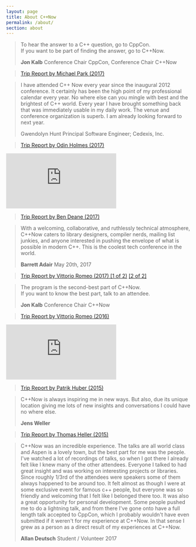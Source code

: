```yaml
---
layout: page
title: About C++Now
permalink: /about/
section: about
---
```


<blockquote class="quoteBox">
    <span class="quoteBoxImage quoteBoxQuotes"></span>
    <p class="quoteBoxText">
        To hear the answer to a C++ question, go to CppCon.<br>
        If you want to be part of finding the answer, go to C++Now.
    </p>
    <strong class="quoteBoxAuthor">Jon Kalb</strong>
    <span class="quoteBoxCredentials">Conference Chair CppCon, Conference Chair C++Now</span>
</blockquote>

<blockquote class="quoteBox">
    <span class="quoteBoxImage quoteBoxAirplane"></span>
    <a href="https://mpark.github.io/trip-report/2017/05/20/cppnow-2017/" class="quoteBoxMainLink">Trip Report by Michael Park (2017)</a>
</blockquote>

<blockquote class="quoteBox replaceQuote">
    <span class="quoteBoxImage quoteBoxQuotes"></span>
    <p class="quoteBoxText">
        I have attended C++ Now every year since the inaugural 2012 conference. It certainly has been the high point of my professional calendar every year. No where else can you mingle with best and the brightest of C++ world. Every year I have brought something back that was immediately usable in my daily work. The venue and conference organization is superb. I am already looking forward to next year.
    </p>
    <span class="quoteBoxAuthor">Gwendolyn Hunt</span>
    <span class="quoteBoxCredentials">Principal Software Engineer; Cedexis, Inc.</span>
</blockquote>

<blockquote class="quoteBox">
    <span class="quoteBoxImage quoteBoxAirplane"></span>
    <a href="http://odinthenerd.blogspot.com/2017/05/cppnow-trip-report.html" class="quoteBoxMainLink">Trip Report by Odin Holmes (2017)</a>
</blockquote>

<div class="ratioBox16x9"><iframe src="https://www.youtube.com/embed/QsYuEsZVy3I?color=white&rel=0" frameborder="0" sandbox="allow-scripts allow-same-origin allow-popups allow-presentation" allowfullscreen=""></iframe></div>

<blockquote class="quoteBox">
    <span class="quoteBoxImage quoteBoxAirplane"></span>
    <a href="http://www.elbeno.com/blog/?p=1443" class="quoteBoxMainLink">Trip Report by Ben Deane (2017)</a>
</blockquote>

<blockquote class="quoteBox replaceQuote">
    <span class="quoteBoxImage quoteBoxQuotes"></span>
    <p class="quoteBoxText">
        With a welcoming, collaborative, and ruthlessly technical atmosphere, C++Now caters to library designers, compiler nerds, mailing list junkies, and anyone interested in pushing the envelope of what is possible in modern C++. This is the coolest tech conference in the world.
    </p>
    <strong class="quoteBoxAuthor">Barrett Adair</strong>
    <span class="quoteBoxCredentials">May 20th, 2017</span>
</blockquote>

<blockquote class="quoteBox">
    <span class="quoteBoxImage quoteBoxAirplane"></span>
    <a href="https://vittorioromeo.info/index/blog/cppnow2017_tripreport_pt1.html" class="quoteBoxMainLink">Trip Report by Vittorio Romeo (2017) [1 of 2)</a>
    <a href="https://vittorioromeo.info/index/blog/cppnow2017_tripreport_pt2.html" class="quoteBoxMainLink">[2 of 2]</a>
</blockquote>

<blockquote class="quoteBox">
    <span class="quoteBoxImage quoteBoxQuotes"></span>
    <p class="quoteBoxText">
        The program is the second-best part of C++Now.<br>
        If you want to know the best part, talk to an attendee.
    </p>
    <strong class="quoteBoxAuthor">Jon Kalb</strong>
    <span class="quoteBoxCredentials">Conference Chair C++Now</span>
</blockquote>

<blockquote class="quoteBox">
    <span class="quoteBoxImage quoteBoxAirplane"></span>
    <a href="https://github.com/SuperV1234/cppnow2016/blob/master/trip_report.md" class="quoteBoxMainLink">Trip Report by Vittorio Romeo (2016)</a>
</blockquote>

<div class="ratioBox16x9"><iframe src="https://www.youtube.com/embed/kdbYLOBNguk?color=white&rel=0" frameborder="0" sandbox="allow-scripts allow-same-origin allow-popups allow-presentation" allowfullscreen=""></iframe></div>

<blockquote class="quoteBox">
    <span class="quoteBoxImage quoteBoxAirplane"></span>
    <a href="http://www.patrikhuber.ch/blog/7-cpp-now-2015-trip-report" class="quoteBoxMainLink">Trip Report by Patrik Huber (2015)</a>
</blockquote>

<blockquote class="quoteBox replaceQuote">
    <span class="quoteBoxImage quoteBoxQuotes"></span>
    <p class="quoteBoxText">
        C++Now is always inspiring me in new ways. But also, due its unique location giving me lots of new insights and conversations I could have no where else.
    </p>
    <strong class="quoteBoxAuthor">Jens Weller</strong>
    <span class="quoteBoxCredentials"></span>
</blockquote>

<blockquote class="quoteBox">
    <span class="quoteBoxImage quoteBoxAirplane"></span>
    <a href="http://stellar-group.org/2015/05/cnow-2015-trip-report-hpx-is-in-the-air/" class="quoteBoxMainLink">Trip Report by Thomas Heller (2015)</a>
</blockquote>

<blockquote class="quoteBox replaceQuote">
    <span class="quoteBoxImage quoteBoxQuotes"></span>
    <p class="quoteBoxText">
        C++Now was an incredible experience. The talks are all world class and Aspen is a lovely town, but the best part for me was the people. I've watched a lot of recordings of talks, so when I got there I already felt like I knew many of the other attendees. Everyone I talked to had great insight and was working on interesting projects or libraries. Since roughly 1/3rd of the attendees were speakers some of them always happened to be around too. It felt almost as though I were at some exclusive event for famous c++ people, but everyone was so friendly and welcoming that I felt like I belonged there too. It was also a great opportunity for personal development. Some people pushed me to do a lightning talk, and from there I've gone onto have a full length talk accepted to CppCon, which I probably wouldn't have even submitted if it weren't for my experience at C++Now. In that sense I grew as a person as a direct result of my experiences at C++Now.
    </p>
    <strong class="quoteBoxAuthor">Allan Deutsch</strong>
    <span class="quoteBoxCredentials">Student / Volunteer 2017</span>
</blockquote>




<!-- <script src="/assets/js/AboutPageQuoteShuffler.js"></script> -->
